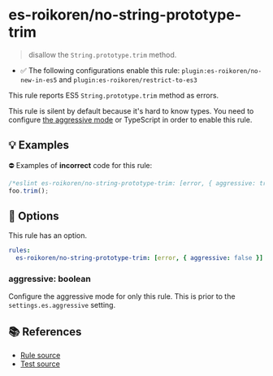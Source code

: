 # es-roikoren/no-string-prototype-trim
> disallow the `String.prototype.trim` method.

- ✅ The following configurations enable this rule: `plugin:es-roikoren/no-new-in-es5` and `plugin:es-roikoren/restrict-to-es3`

This rule reports ES5 `String.prototype.trim` method as errors.

This rule is silent by default because it's hard to know types. You need to configure [the aggressive mode](../#the-aggressive-mode) or TypeScript in order to enable this rule.

## 💡 Examples

⛔ Examples of **incorrect** code for this rule:

```js
/*eslint es-roikoren/no-string-prototype-trim: [error, { aggressive: true }] */
foo.trim();
```

## 🔧 Options

This rule has an option.

```yml
rules:
  es-roikoren/no-string-prototype-trim: [error, { aggressive: false }]
```

### aggressive: boolean

Configure the aggressive mode for only this rule.
This is prior to the `settings.es.aggressive` setting.

## 📚 References

- [Rule source](https://github.com/roikoren755/eslint-plugin-es/blob/v2.0.5/src/rules/no-string-prototype-trim.ts)
- [Test source](https://github.com/roikoren755/eslint-plugin-es/blob/v2.0.5/tests/src/rules/no-string-prototype-trim.ts)
